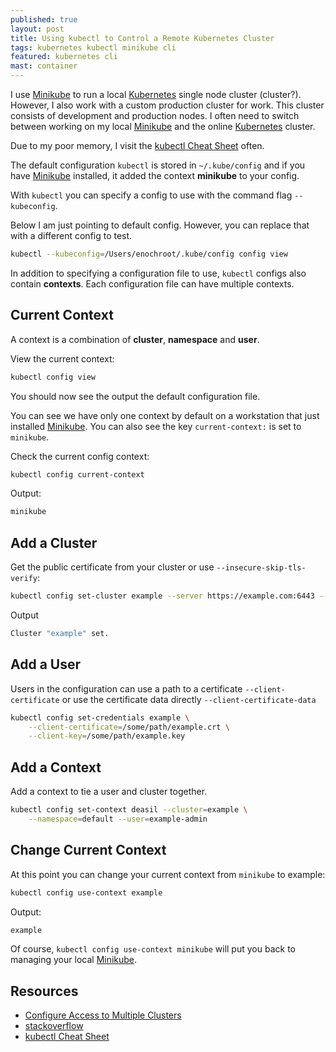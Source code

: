 ```yaml
---
published: true
layout: post
title: Using kubectl to Control a Remote Kubernetes Cluster
tags: kubernetes kubectl minikube cli
featured: kubernetes cli
mast: container
---
```


I use [Minikube] to run a local [Kubernetes] single node cluster (cluster?). However, I also work with a custom production cluster for work. This cluster consists of development and production nodes. I often need to switch between working on my local [Minikube] and the online [Kubernetes] cluster.

Due to my poor memory, I visit the [kubectl Cheat Sheet]() often.

The default configuration `kubectl` is stored in `~/.kube/config` and
if you have [Minikube] installed, it added the context **minikube** to your config.

With `kubectl` you can specify a config to use with the command flag `--kubeconfig`.

Below I am just pointing to default config. However, you can replace that with a different config to test.

```bash
kubectl --kubeconfig=/Users/enochroot/.kube/config config view
```

In addition to specifying a configuration file to use, `kubectl` configs also contain **contexts**. Each configuration file can have multiple contexts.


## Current Context

A context is a combination of **cluster**, **namespace** and **user**.

View the current context:
~~~ bash
kubectl config view
~~~
You should now see the output the default configuration file.

<script src="https://gist.github.com/cjimti/907264f486f2f4118b33969ce184e20d.js"></script>

You can see we have only one context by default on a workstation that just installed [Minikube]. You can also see the key `current-context:` is set to  `minikube`.

Check the current config context:

```bash
kubectl config current-context
```

Output:
```bash
minikube
```

## Add a Cluster

Get the public certificate from your cluster or use `--insecure-skip-tls-verify`:

```bash
kubectl config set-cluster example --server https://example.com:6443 --certificate-authority=example.ca
```

Output
```bash
Cluster "example" set.
```

## Add a User

Users in the configuration can use a path to a certificate `--client-certificate` or use the certificate data directly `--client-certificate-data`

```bash
kubectl config set-credentials example \
    --client-certificate=/some/path/example.crt \
    --client-key=/some/path/example.key
```

## Add a Context

Add a context to tie a user and cluster together.

```bash
kubectl config set-context deasil --cluster=example \
    --namespace=default --user=example-admin
```

## Change Current Context

At this point you can change your current context from `minikube` to example:

```bash
kubectl config use-context example
```

Output:
```bash
example
```

Of course, `kubectl config use-context minikube` will put you back
to managing your local [Minikube].


## Resources

- [Configure Access to Multiple Clusters](https://kubernetes.io/docs/tasks/access-application-cluster/configure-access-multiple-clusters/)
- [stackoverflow]
- [kubectl Cheat Sheet]

[kubectl Cheat Sheet]: https://kubernetes.io/docs/reference/kubectl/cheatsheet/
[Helm]: https://helm.sh/
[Kubernetes]: https://kubernetes.io/
[Minikube]: https://kubernetes.io/docs/getting-started-guides/minikube/
[stackoverflow]: https://stackoverflow.com/questions/36306904/configure-kubectl-command-to-access-remote-kubernetes-cluster-on-azure